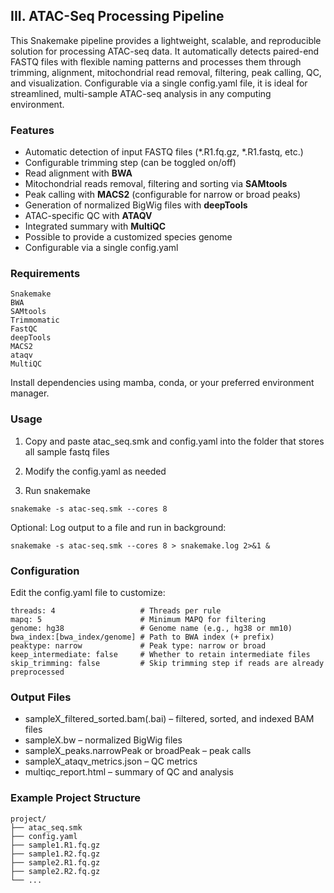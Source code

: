## III. ATAC-Seq Processing Pipeline 

This Snakemake pipeline provides a lightweight, scalable, and reproducible solution for processing ATAC-seq data. It automatically detects paired-end FASTQ files with flexible naming patterns and processes them through trimming, alignment, mitochondrial read removal, filtering, peak calling, QC, and visualization. Configurable via a single config.yaml file, it is ideal for streamlined, multi-sample ATAC-seq analysis in any computing environment.


### Features

- Automatic detection of input FASTQ files (*.R1.fq.gz, *.R1.fastq, etc.)
- Configurable trimming step (can be toggled on/off)
- Read alignment with **BWA**
- Mitochondrial reads removal, filtering and sorting via **SAMtools**
- Peak calling with **MACS2** (configurable for narrow or broad peaks)
- Generation of normalized BigWig files with **deepTools**
- ATAC-specific QC with **ATAQV**
- Integrated summary with **MultiQC**
- Possible to provide a customized species genome
- Configurable via a single config.yaml

### Requirements
	Snakemake
	BWA
	SAMtools
	Trimmomatic
	FastQC
	deepTools
	MACS2
	ataqv
	MultiQC

Install dependencies using mamba, conda, or your preferred environment manager.

### Usage
1. Copy and paste atac_seq.smk and config.yaml into the folder that stores all sample fastq files


2. Modify the config.yaml as needed


3. Run snakemake 
```
snakemake -s atac-seq.smk --cores 8
```
Optional: Log output to a file and run in background:

```
snakemake -s atac-seq.smk --cores 8 > snakemake.log 2>&1 &
```


### Configuration

Edit the config.yaml file to customize:

```text
threads: 4                   # Threads per rule
mapq: 5                      # Minimum MAPQ for filtering
genome: hg38                 # Genome name (e.g., hg38 or mm10)
bwa_index:[bwa_index/genome] # Path to BWA index (+ prefix)
peaktype: narrow             # Peak type: narrow or broad
keep_intermediate: false     # Whether to retain intermediate files
skip_trimming: false         # Skip trimming step if reads are already preprocessed
```


### Output Files
- sampleX_filtered_sorted.bam(.bai) – filtered, sorted, and indexed BAM files
- sampleX.bw – normalized BigWig files
- sampleX_peaks.narrowPeak or broadPeak – peak calls
- sampleX_ataqv_metrics.json – QC metrics
- multiqc_report.html – summary of QC and analysis


### Example Project Structure

```
project/
├── atac_seq.smk
├── config.yaml
├── sample1.R1.fq.gz
├── sample1.R2.fq.gz
├── sample2.R1.fq.gz
├── sample2.R2.fq.gz
└── ...
```





